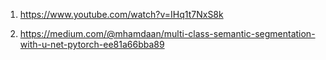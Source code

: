 1. https://www.youtube.com/watch?v=IHq1t7NxS8k

2. https://medium.com/@mhamdaan/multi-class-semantic-segmentation-with-u-net-pytorch-ee81a66bba89